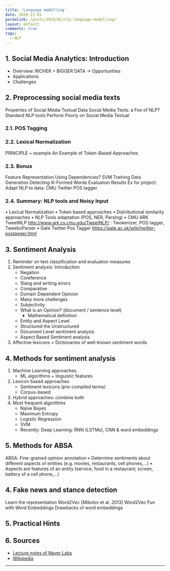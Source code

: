 ```yaml
---
title: 'Language modelling'
date: 2018-12-01
permalink: /posts/2019/01/nlp-language-modelling/
layout: default
comments: true
tags:
  - NLP
---
```


## 1. Social Media Analytics: Introduction

* Overview: RICHER + BIGGER DATA -> Opportunities
* Applications
* Challenges

## 2. Preprocessing social media texts

Properties of Social Media Textual Data
Social Media Texts: a Foe of NLP?
Standard NLP tools Perform Poorly on Social Media Textual

### 2.1. POS Tagging

### 2.2. Lexical Normalization
PRINCIPLE + example
An Example of Token-Based Approaches

### 2.3. Bonus
Feature Representation Using Dependencies?
SVM Training Data Generation
Detecting Ill-Formed Words
Evaluation Results
Ex for project: Adapt NLP to data: CMU Twitter POS tagger

### 2.4. Summary: NLP tools and Noisy Input
• Lexical Normalization
    • Token based approaches
    • Distributional similarity approaches
• NLP Tools adaptation (POS, NER, Parsing)
    • CMU ARK TweetNLP http://www.ark.cs.cmu.edu/TweetNLP/ : Twokenizer, POS
    tagger, TweeboParser
    • Gate Twitter Pos Tagger https://gate.ac.uk/wiki/twitter-postagger.html

## 3. Sentiment Analysis

1. Reminder on text classification and evaluation measures
2. Sentiment analysis: Introduction
    * Negation
    * Coreference
    * Slang and writing errors
    * Comparative
    * Domain Dependent Opinion
    * Many more challenges
    * Subjectivity
    * What is an Opinion? (document / sentence level)
        * Mathematical definition
    * Entity and Aspect Level
    * Structured the Unstructured
    * Document Level sentiment analysis
    * Aspect Based Sentiment analysis
3. Affective lexicons = Dictionaries of well-known sentiment words

## 4. Methods for sentiment analysis

1. Machine Learning approaches
    * ML algorithms + linguistic features
2. Lexicon based approaches
    * Sentiment lexicons (pre-compiled terms)
    * Corpus-based
3. Hybrid approaches: combine both
4. Most frequent algorithms
    * Naïve Bayes
    * Maximum Entropy
    * Logistic Regression
    * SVM
    * Recently: Deep Learning: RNN (LSTMs), CNN & word embeddings

## 5. Methods for ABSA

ABSA: Fine-grained opinion annotation
• Determine sentiments about different aspects of entities (e.g. movies, restaurants, cell phones,...)
• Aspects are features of an entity (service, food in a restaurant; screen, battery of a cell phone,...)

## 4. Fake news and stance detection
Learn the representation
Word2Vec [Mikolov et al. 2013]
Word2Vec
Fun with Word Embeddings
Drawbacks of word embeddings

## 5. Practical Hints

## 6. Sources

- [Lecture notes of Naver Labs](http://www.europe.naverlabs.com/Research/Natural-Language-Processing)
- [Wikipedia](en.wikipedia.org)

------
